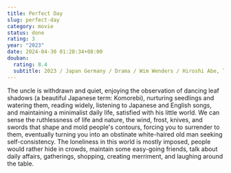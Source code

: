 ```yaml
---
title: Perfect Day
slug: perfect-day
category: movie
status: done
rating: 3
year: "2023"
date: 2024-04-30 01:28:34+08:00
douban:
  rating: 8.4
  subtitle: 2023 / Japan Germany / Drama / Wim Wenders / Hiroshi Abe, Tokio Emoto
---
```


The uncle is withdrawn and quiet, enjoying the observation of dancing leaf shadows (a beautiful Japanese term: Komorebi), nurturing seedlings and watering them, reading widely, listening to Japanese and English songs, and maintaining a minimalist daily life, satisfied with his little world. We can sense the ruthlessness of life and nature, the wind, frost, knives, and swords that shape and mold people's contours, forcing you to surrender to them, eventually turning you into an obstinate white-haired old man seeking self-consistency. The loneliness in this world is mostly imposed, people would rather hide in crowds, maintain some easy-going friends, talk about daily affairs, gatherings, shopping, creating merriment, and laughing around the table.

